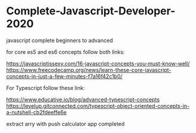 # Complete-Javascript-Developer-2020
javascript complete beginners to advanced

for core es5 and es6 concepts follow both links:

https://javascriptissexy.com/16-javascript-concepts-you-must-know-well/
https://www.freecodecamp.org/news/learn-these-core-javascript-concepts-in-just-a-few-minutes-f7a16f42c1b0/

For Typescript follow these link:

https://www.educative.io/blog/advanced-typescript-concepts
https://levelup.gitconnected.com/typescript-object-oriented-concepts-in-a-nutshell-cb2fdeeffe6e

extract arry with push calculator app completed
